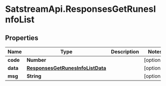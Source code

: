 # SatstreamApi.ResponsesGetRunesInfoList

## Properties
Name | Type | Description | Notes
------------ | ------------- | ------------- | -------------
**code** | **Number** |  | [optional] 
**data** | [**ResponsesGetRunesInfoListData**](ResponsesGetRunesInfoListData.md) |  | [optional] 
**msg** | **String** |  | [optional] 
